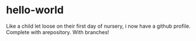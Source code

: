 # hello-world

Like a child let loose on their first day of nursery, i now have a github profile. Complete with arepository. With branches!

